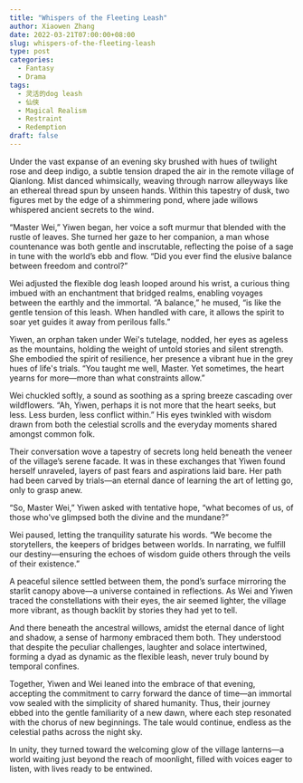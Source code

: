 ```yaml
---
title: "Whispers of the Fleeting Leash"
author: Xiaowen Zhang
date: 2022-03-21T07:00:00+08:00
slug: whispers-of-the-fleeting-leash
type: post
categories:
  - Fantasy
  - Drama
tags:
  - 灵活的dog leash
  - 仙侠
  - Magical Realism
  - Restraint
  - Redemption
draft: false
---
```


Under the vast expanse of an evening sky brushed with hues of twilight rose and deep indigo, a subtle tension draped the air in the remote village of Qianlong. Mist danced whimsically, weaving through narrow alleyways like an ethereal thread spun by unseen hands. Within this tapestry of dusk, two figures met by the edge of a shimmering pond, where jade willows whispered ancient secrets to the wind.

“Master Wei,” Yiwen began, her voice a soft murmur that blended with the rustle of leaves. She turned her gaze to her companion, a man whose countenance was both gentle and inscrutable, reflecting the poise of a sage in tune with the world’s ebb and flow. “Did you ever find the elusive balance between freedom and control?”

Wei adjusted the flexible dog leash looped around his wrist, a curious thing imbued with an enchantment that bridged realms, enabling voyages between the earthly and the immortal. “A balance,” he mused, “is like the gentle tension of this leash. When handled with care, it allows the spirit to soar yet guides it away from perilous falls.”

Yiwen, an orphan taken under Wei's tutelage, nodded, her eyes as ageless as the mountains, holding the weight of untold stories and silent strength. She embodied the spirit of resilience, her presence a vibrant hue in the grey hues of life's trials. “You taught me well, Master. Yet sometimes, the heart yearns for more—more than what constraints allow.”

Wei chuckled softly, a sound as soothing as a spring breeze cascading over wildflowers. “Ah, Yiwen, perhaps it is not more that the heart seeks, but less. Less burden, less conflict within.” His eyes twinkled with wisdom drawn from both the celestial scrolls and the everyday moments shared amongst common folk.

Their conversation wove a tapestry of secrets long held beneath the veneer of the village’s serene facade. It was in these exchanges that Yiwen found herself unraveled, layers of past fears and aspirations laid bare. Her path had been carved by trials—an eternal dance of learning the art of letting go, only to grasp anew.

“So, Master Wei,” Yiwen asked with tentative hope, “what becomes of us, of those who've glimpsed both the divine and the mundane?”

Wei paused, letting the tranquility saturate his words. “We become the storytellers, the keepers of bridges between worlds. In narrating, we fulfill our destiny—ensuring the echoes of wisdom guide others through the veils of their existence.”

A peaceful silence settled between them, the pond’s surface mirroring the starlit canopy above—a universe contained in reflections. As Wei and Yiwen traced the constellations with their eyes, the air seemed lighter, the village more vibrant, as though backlit by stories they had yet to tell.

And there beneath the ancestral willows, amidst the eternal dance of light and shadow, a sense of harmony embraced them both. They understood that despite the peculiar challenges, laughter and solace intertwined, forming a dyad as dynamic as the flexible leash, never truly bound by temporal confines.

Together, Yiwen and Wei leaned into the embrace of that evening, accepting the commitment to carry forward the dance of time—an immortal vow sealed with the simplicity of shared humanity. Thus, their journey ebbed into the gentle familiarity of a new dawn, where each step resonated with the chorus of new beginnings. The tale would continue, endless as the celestial paths across the night sky.

In unity, they turned toward the welcoming glow of the village lanterns—a world waiting just beyond the reach of moonlight, filled with voices eager to listen, with lives ready to be entwined.